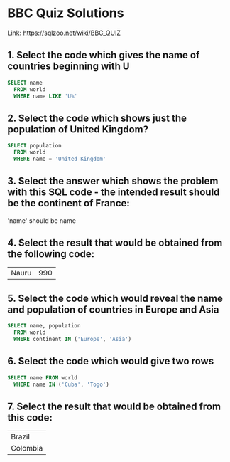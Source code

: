 # BBC Quiz Solutions

Link: https://sqlzoo.net/wiki/BBC_QUIZ

## 1. Select the code which gives the name of countries beginning with U

```sql
SELECT name
  FROM world
  WHERE name LIKE 'U%'
```


## 2. Select the code which shows just the population of United Kingdom?

```sql
SELECT population
  FROM world
  WHERE name = 'United Kingdom'
```


## 3. Select the answer which shows the problem with this SQL code - the intended result should be the continent of France:

'name' should be name



## 4. Select the result that would be obtained from the following code:


| | |
|-|-|
| Nauru | 990 |


## 5. Select the code which would reveal the name and population of countries in Europe and Asia

```sql
SELECT name, population
  FROM world
  WHERE continent IN ('Europe', 'Asia')
```

## 6. Select the code which would give two rows

```sql
SELECT name FROM world
  WHERE name IN ('Cuba', 'Togo')
```

## 7. Select the result that would be obtained from this code:

| |
|-|
| Brazil |
| Colombia |